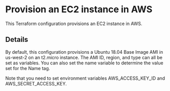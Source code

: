 # Provision an EC2 instance in AWS
This Terraform configuration provisions an EC2 instance in AWS.

## Details
By default, this configuration provisions a Ubuntu 18.04 Base Image AMI  in us-west-2 on an t2.micro instance. The AMI ID, region, and type can all be set as variables. You can also set the name variable to determine the value set for the Name tag.

Note that you need to set environment variables AWS_ACCESS_KEY_ID and AWS_SECRET_ACCESS_KEY.
